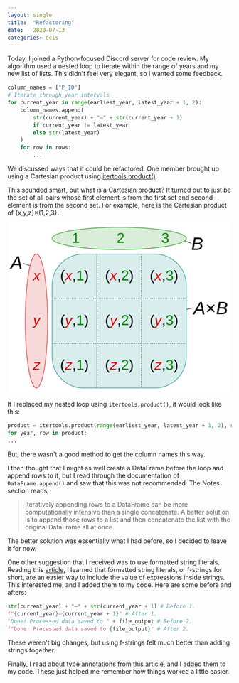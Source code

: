 ```yaml
---
layout: single
title:  "Refactoring"
date:   2020-07-13
categories: ecis
---
```


Today, I joined a Python-focused Discord server for code review.
My algorithm used a nested loop to iterate within the range of years
and my new list of lists.
This didn't feel very elegant, so I wanted some feedback.
```python
column_names = ["P_ID"]
# Iterate through year intervals
for current_year in range(earliest_year, latest_year + 1, 2):
    column_names.append(
        str(current_year) + "–" + str(current_year + 1)
        if current_year != latest_year
        else str(latest_year)
    )
    for row in rows:
        ...
```
We discussed ways that it could be refactored.
One member brought up using a Cartesian product using
[itertools.product()](https://docs.python.org/3/library/itertools.html#itertools.product).

This sounded smart, but what is a Cartesian product?
It turned out to just be the set of all pairs whose first element is from the first
set and second element is from the second set.
For example, here is the Cartesian product of {x,y,z}×{1,2,3}.

<a title="Quartl, CC BY-SA 3.0 &lt;https://creativecommons.org/licenses/by-sa/3.0&gt;, via Wikimedia Commons" href="https://commons.wikimedia.org/wiki/File:Cartesian_Product_qtl1.svg">
<img width="512" alt="Cartesian Product qtl1" src="/assets/img/cartesian.png" class="centered-image">
</a>

If I replaced my nested loop using `itertools.product()`, it would look like this:
```python
product = itertools.product(range(earliest_year, latest_year + 1, 2), rows)
for year, row in product:
...
```

But, there wasn't a good method to get the column names this way.

I then thought that I might as well create a DataFrame before the loop and append rows to it,
but I read through the documentation of `DataFrame.append()`
and saw that this was not recommended.
The Notes section reads,
> Iteratively appending rows to a DataFrame can be more computationally intensive than a single concatenate.
  A better solution is to append those rows to a list and then concatenate the list with the original DataFrame all at once.

The better solution was essentially what I had before,
so I decided to leave it for now.

One other suggestion that I received was to use formatted string literals.
Reading this [article](https://realpython.com/python-f-strings/),
I learned that formatted string literals, or f-strings for short,
are an easier way to include the value of expressions inside strings.
This interested me, and I added them to my code. Here are some before and afters:
```python
str(current_year) + "–" + str(current_year + 1) # Before 1.
f"{current_year}–{current_year + 1}" # After 1.
"Done! Processed data saved to " + file_output # Before 2.
f"Done! Processed data saved to {file_output}" # After 2.
```
These weren't big changes,
but using f-strings felt much better than adding strings together.

Finally, I read about type annotations from
[this article](https://dev.to/dstarner/using-pythons-type-annotations-4cfe),
and I added them to my code. These just helped me remember how things worked
a little easier.

